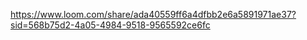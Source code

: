 https://www.loom.com/share/ada40559ff6a4dfbb2e6a5891971ae37?sid=568b75d2-4a05-4984-9518-9565592ce6fc

